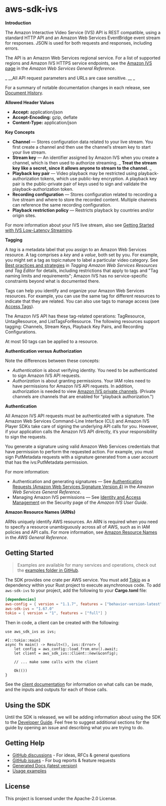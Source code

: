 # aws-sdk-ivs

__Introduction__

The Amazon Interactive Video Service (IVS) API is REST compatible, using a standard HTTP API and an Amazon Web Services EventBridge event stream for responses. JSON is used for both requests and responses, including errors.

The API is an Amazon Web Services regional service. For a list of supported regions and Amazon IVS HTTPS service endpoints, see the [Amazon IVS page](https://docs.aws.amazon.com/general/latest/gr/ivs.html) in the _Amazon Web Services General Reference_.

_ __All API request parameters and URLs are case sensitive. __ _

For a summary of notable documentation changes in each release, see [Document History](https://docs.aws.amazon.com/ivs/latest/userguide/doc-history.html).

__Allowed Header Values__
  - __Accept:__ application/json
  - __Accept-Encoding:__ gzip, deflate
  - __Content-Type:__ application/json

__Key Concepts__
  - __Channel__ — Stores configuration data related to your live stream. You first create a channel and then use the channel’s stream key to start your live stream.
  - __Stream key__ — An identifier assigned by Amazon IVS when you create a channel, which is then used to authorize streaming. _ __Treat the stream key like a secret, since it allows anyone to stream to the channel.__ _
  - __Playback key pair__ — Video playback may be restricted using playback-authorization tokens, which use public-key encryption. A playback key pair is the public-private pair of keys used to sign and validate the playback-authorization token.
  - __Recording configuration__ — Stores configuration related to recording a live stream and where to store the recorded content. Multiple channels can reference the same recording configuration.
  - __Playback restriction policy__ — Restricts playback by countries and/or origin sites.

For more information about your IVS live stream, also see [Getting Started with IVS Low-Latency Streaming](https://docs.aws.amazon.com/ivs/latest/LowLatencyUserGuide/getting-started.html).

__Tagging__

A _tag_ is a metadata label that you assign to an Amazon Web Services resource. A tag comprises a _key_ and a _value_, both set by you. For example, you might set a tag as topic:nature to label a particular video category. See [Best practices and strategies](https://docs.aws.amazon.com/tag-editor/latest/userguide/best-practices-and-strats.html) in _Tagging Amazon Web Services Resources and Tag Editor_ for details, including restrictions that apply to tags and "Tag naming limits and requirements"; Amazon IVS has no service-specific constraints beyond what is documented there.

Tags can help you identify and organize your Amazon Web Services resources. For example, you can use the same tag for different resources to indicate that they are related. You can also use tags to manage access (see [Access Tags](https://docs.aws.amazon.com/IAM/latest/UserGuide/access_tags.html)).

The Amazon IVS API has these tag-related operations: TagResource, UntagResource, and ListTagsForResource. The following resources support tagging: Channels, Stream Keys, Playback Key Pairs, and Recording Configurations.

At most 50 tags can be applied to a resource.

__Authentication versus Authorization__

Note the differences between these concepts:
  - _Authentication_ is about verifying identity. You need to be authenticated to sign Amazon IVS API requests.
  - _Authorization_ is about granting permissions. Your IAM roles need to have permissions for Amazon IVS API requests. In addition, authorization is needed to view [Amazon IVS private channels](https://docs.aws.amazon.com/ivs/latest/userguide/private-channels.html). (Private channels are channels that are enabled for "playback authorization.")

__Authentication__

All Amazon IVS API requests must be authenticated with a signature. The Amazon Web Services Command-Line Interface (CLI) and Amazon IVS Player SDKs take care of signing the underlying API calls for you. However, if your application calls the Amazon IVS API directly, it’s your responsibility to sign the requests.

You generate a signature using valid Amazon Web Services credentials that have permission to perform the requested action. For example, you must sign PutMetadata requests with a signature generated from a user account that has the ivs:PutMetadata permission.

For more information:
  - Authentication and generating signatures — See [Authenticating Requests (Amazon Web Services Signature Version 4)](https://docs.aws.amazon.com/AmazonS3/latest/API/sig-v4-authenticating-requests.html) in the _Amazon Web Services General Reference_.
  - Managing Amazon IVS permissions — See [Identity and Access Management](https://docs.aws.amazon.com/ivs/latest/userguide/security-iam.html) on the Security page of the _Amazon IVS User Guide_.

__Amazon Resource Names (ARNs)__

ARNs uniquely identify AWS resources. An ARN is required when you need to specify a resource unambiguously across all of AWS, such as in IAM policies and API calls. For more information, see [Amazon Resource Names](https://docs.aws.amazon.com/general/latest/gr/aws-arns-and-namespaces.html) in the _AWS General Reference_.

## Getting Started

> Examples are available for many services and operations, check out the
> [examples folder in GitHub](https://github.com/awslabs/aws-sdk-rust/tree/main/examples).

The SDK provides one crate per AWS service. You must add [Tokio](https://crates.io/crates/tokio)
as a dependency within your Rust project to execute asynchronous code. To add `aws-sdk-ivs` to
your project, add the following to your **Cargo.toml** file:

```toml
[dependencies]
aws-config = { version = "1.1.7", features = ["behavior-version-latest"] }
aws-sdk-ivs = "1.67.0"
tokio = { version = "1", features = ["full"] }
```

Then in code, a client can be created with the following:

```rust,no_run
use aws_sdk_ivs as ivs;

#[::tokio::main]
async fn main() -> Result<(), ivs::Error> {
    let config = aws_config::load_from_env().await;
    let client = aws_sdk_ivs::Client::new(&config);

    // ... make some calls with the client

    Ok(())
}
```

See the [client documentation](https://docs.rs/aws-sdk-ivs/latest/aws_sdk_ivs/client/struct.Client.html)
for information on what calls can be made, and the inputs and outputs for each of those calls.

## Using the SDK

Until the SDK is released, we will be adding information about using the SDK to the
[Developer Guide](https://docs.aws.amazon.com/sdk-for-rust/latest/dg/welcome.html). Feel free to suggest
additional sections for the guide by opening an issue and describing what you are trying to do.

## Getting Help

* [GitHub discussions](https://github.com/awslabs/aws-sdk-rust/discussions) - For ideas, RFCs & general questions
* [GitHub issues](https://github.com/awslabs/aws-sdk-rust/issues/new/choose) - For bug reports & feature requests
* [Generated Docs (latest version)](https://awslabs.github.io/aws-sdk-rust/)
* [Usage examples](https://github.com/awslabs/aws-sdk-rust/tree/main/examples)

## License

This project is licensed under the Apache-2.0 License.

